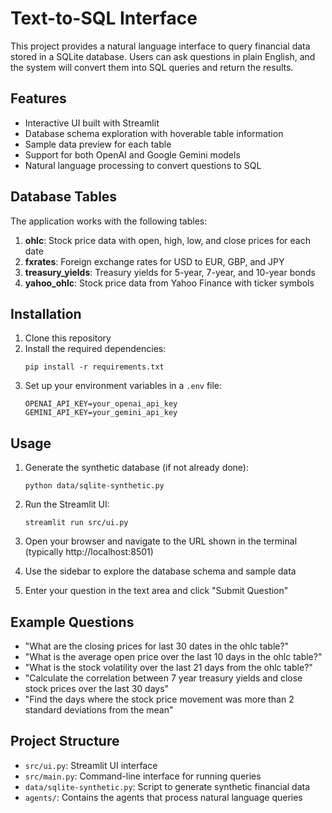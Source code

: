 # Text-to-SQL Interface

This project provides a natural language interface to query financial data stored in a SQLite database. Users can ask questions in plain English, and the system will convert them into SQL queries and return the results.

## Features

- Interactive UI built with Streamlit
- Database schema exploration with hoverable table information
- Sample data preview for each table
- Support for both OpenAI and Google Gemini models
- Natural language processing to convert questions to SQL

## Database Tables

The application works with the following tables:

1. **ohlc**: Stock price data with open, high, low, and close prices for each date
2. **fxrates**: Foreign exchange rates for USD to EUR, GBP, and JPY
3. **treasury_yields**: Treasury yields for 5-year, 7-year, and 10-year bonds
4. **yahoo_ohlc**: Stock price data from Yahoo Finance with ticker symbols

## Installation

1. Clone this repository
2. Install the required dependencies:
   ```
   pip install -r requirements.txt
   ```
3. Set up your environment variables in a `.env` file:
   ```
   OPENAI_API_KEY=your_openai_api_key
   GEMINI_API_KEY=your_gemini_api_key
   ```

## Usage

1. Generate the synthetic database (if not already done):
   ```
   python data/sqlite-synthetic.py
   ```

2. Run the Streamlit UI:
   ```
   streamlit run src/ui.py
   ```

3. Open your browser and navigate to the URL shown in the terminal (typically http://localhost:8501)

4. Use the sidebar to explore the database schema and sample data

5. Enter your question in the text area and click "Submit Question"

## Example Questions

- "What are the closing prices for last 30 dates in the ohlc table?"
- "What is the average open price over the last 10 days in the ohlc table?"
- "What is the stock volatility over the last 21 days from the ohlc table?"
- "Calculate the correlation between 7 year treasury yields and close stock prices over the last 30 days"
- "Find the days where the stock price movement was more than 2 standard deviations from the mean"

## Project Structure

- `src/ui.py`: Streamlit UI interface
- `src/main.py`: Command-line interface for running queries
- `data/sqlite-synthetic.py`: Script to generate synthetic financial data
- `agents/`: Contains the agents that process natural language queries
